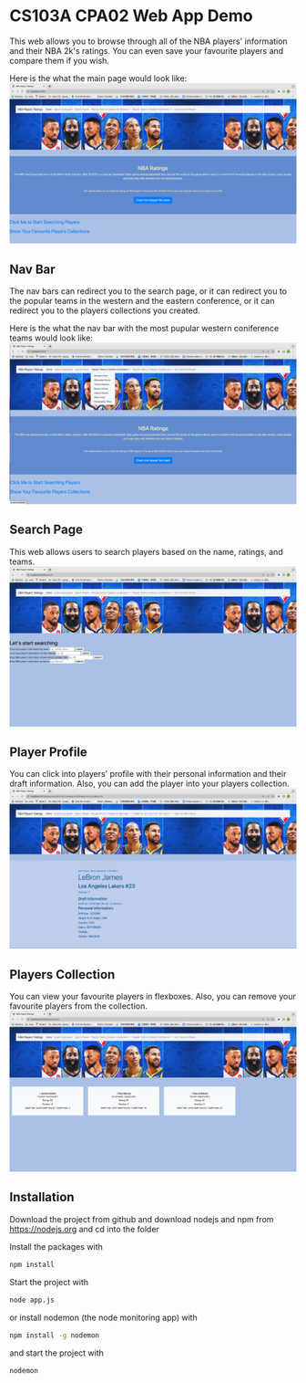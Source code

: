 # CS103A CPA02 Web App Demo

This web allows you to browse through all of the NBA players' information and their NBA 2k's ratings. You can even save your favourite players and compare them if you wish. 

Here is the what the main page would look like:
![The Main Page](/screenshots/main_page.png)

## Nav Bar

The nav bars can redirect you to the search page, or it can redirect you to the popular teams in the western and the eastern conference, or it can redirect you to the players collections you created.

Here is the what the nav bar with the most pupular western coniference teams would look like:
![The Nav Bar](/screenshots/nav_bar.png)

## Search Page

This web allows users to search players based on the name, ratings, and teams.
![The Search Page](/screenshots/search_page.png)

## Player Profile

You can click into players' profile with their personal information and their draft information. Also, you can add the player into your players collection.
![The Player Profile Page](/screenshots/player_profile.png)

## Players Collection

You can view your favourite players in flexboxes. Also, you can remove your favourite players from the collection.
![The Players Collection](/screenshots/players_collection.png)

## Installation
Download the project from github and download nodejs and npm from https://nodejs.org
and cd into the folder

Install the packages with
``` bash
npm install
```
Start the project with
``` bash
node app.js
```
or install nodemon (the node monitoring app) with
``` bash
npm install -g nodemon
```
and start the project with
``` bash
nodemon
```